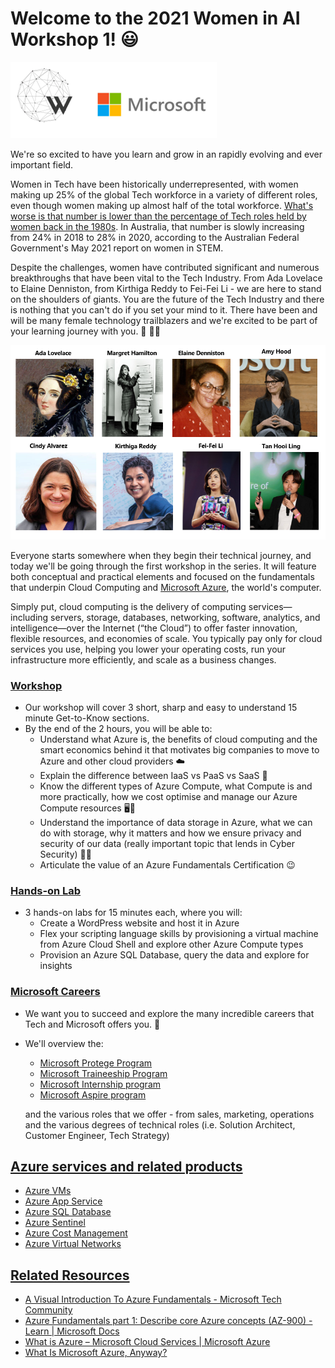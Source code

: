 # **Welcome to the 2021 Women in AI Workshop 1!** 😃 

![WAIxMicrosoft logo](logo/workshop-logo.PNG)

We're so excited to have you learn and grow in an rapidly evolving and ever important field. 

Women in Tech have been historically underrepresented, with women making up 25% of the global Tech workforce in a variety of different roles, even though women making up almost half of the total workforce. [What's worse is that number is lower than the percentage of Tech roles held by women back in the 1980s](https://www.isemag.com/2020/10/telecom-the-latest-stats-on-women-in-tech/). In Australia, that number is slowly increasing from 24% in 2018 to 28% in 2020, according to the Australian Federal Government's May 2021 report on women in STEM. 

Despite the challenges, women have contributed significant and numerous breakthroughs that have been vital to the Tech Industry. From Ada Lovelace to Elaine Denniston, from Kirthiga Reddy to Fei-Fei Li - we are here to stand on the shoulders of giants. You are the future of the Tech Industry and there is nothing that you can't do if you set your mind to it. There have been and will be many female technology trailblazers and we're excited to be part of your learning journey with you. 🌱 👩‍💻

![WAIxMicrosoft logo](logo/on_the_shoulders_of_giants.PNG)

Everyone starts somewhere when they begin their technical journey, and today we'll be going through the first workshop in the series. It will feature both conceptual and practical elements and focused on the fundamentals that underpin Cloud Computing and [Microsoft Azure](https://azure.microsoft.com/en-us/overview/what-is-cloud-computing/), the world's computer. 

Simply put, cloud computing is the delivery of computing services—including servers, storage, databases, networking, software, analytics, and intelligence—over the Internet (“the Cloud”) to offer faster innovation, flexible resources, and economies of scale. You typically pay only for cloud services you use, helping you lower your operating costs, run your infrastructure more efficiently, and scale as a business changes.



### <u>**Workshop**</u>
- Our workshop will cover 3 short, sharp and easy to understand 15 minute Get-to-Know sections. 
- By the end of the 2 hours, you will be able to:
    - Understand what Azure is, the benefits of cloud computing and the smart economics behind it that motivates big companies to move to Azure and other cloud providers ☁️
    - Explain the difference between IaaS vs PaaS vs SaaS 🤔
    - Know the different types of Azure Compute, what Compute is and more practically, how we cost optimise and manage our Azure Compute resources 🖥️💸
    - Understand the importance of data storage in Azure, what we can do with storage, why it matters and how we ensure privacy and security of our data (really important topic that lends in Cyber Security) 💽🔐
    - Articulate the value of an Azure Fundamentals Certification 😉

### <u>**Hands-on Lab**</u>
- 3 hands-on labs for 15 minutes each, where you will:
    - Create a WordPress website and host it in Azure
    - Flex your scripting language skills by provisioning a virtual machine from Azure Cloud Shell and explore other Azure Compute types
    - Provision an Azure SQL Database, query the data and explore for insights

### <u>**Microsoft Careers**</u>
- We want you to succeed and explore the many incredible careers that Tech and Microsoft offers you. 🚀
- We'll overview the:
    - [Microsoft Protege Program](https://www.microsoft.com/en-au/protege/)
    - [Microsoft Traineeship Program](https://www.microsoft.com/en-au/microsoft-traineeship-program) 
    - [Microsoft Internship program](https://www.microsoft.com/en-au/ecif/interns-anz.aspx)
    - [Microsoft Aspire program](https://www.microsoft.com/en-ie/earlycareers/aspire-program) 
    
    and the various roles that we offer - from sales, marketing, operations and the various degrees of technical roles (i.e. Solution Architect, Customer Engineer, Tech Strategy)

## <u>**Azure services and related products**</u>
- [Azure VMs](https://azure.microsoft.com/en-us/services/virtual-machines/)
- [Azure App Service](https://azure.microsoft.com/en-au/services/app-service/)
- [Azure SQL Database](https://azure.microsoft.com/en-au/solutions/databases/)
- [Azure Sentinel](https://azure.microsoft.com/en-au/services/azure-sentinel/)
- [Azure Cost Management](https://azure.microsoft.com/en-us/services/cost-management/)
- [Azure Virtual Networks](https://azure.microsoft.com/en-au/services/virtual-network)

## <u>**Related Resources** </u>
- [A Visual Introduction To Azure Fundamentals - Microsoft Tech Community](https://techcommunity.microsoft.com/t5/azure-developer-community-blog/a-visual-introduction-to-azure-fundamentals/ba-p/2132410)
- [Azure Fundamentals part 1: Describe core Azure concepts (AZ-900) - Learn | Microsoft Docs](https://docs.microsoft.com/en-us/learn/paths/az-900-describe-cloud-concepts/)
- [What is Azure – Microsoft Cloud Services | Microsoft Azure](https://azure.microsoft.com/en-au/overview/what-is-azure/)
- [What Is Microsoft Azure, Anyway?](https://www.howtogeek.com/337961/what-is-microsoft-azure/)
